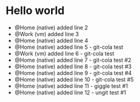 # Hello world
- @Home (native) added line 2
- @Work (vm) added line 3
- @Home (native) added line 4
- @Home (native) added line 5 - git-cola test
- @Work (vm) added line 6 - git-cola test
- @Home (native) added line 7 - git-cola test #2
- @Home (native) added line 8 - git-cola test #3
- @Home (native) added line 9 - git-cola test #4
- @Home (native) added line 10 - git-cola test #5
- @Home (native) added line 11 - giggle test #1
- @Home (native) added line 12 - ungit test #1
